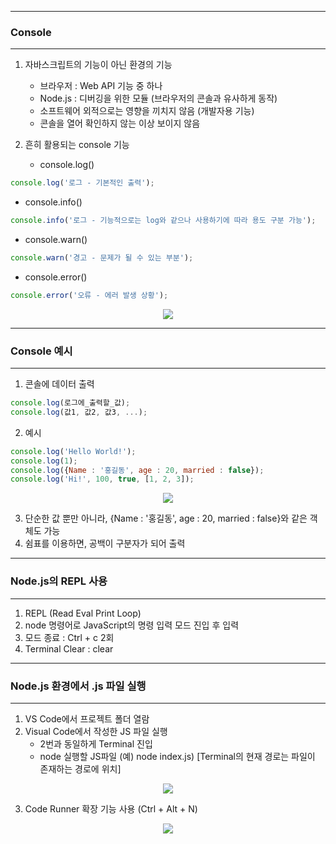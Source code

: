 -----
### Console
-----
1. 자바스크립트의 기능이 아닌 환경의 기능
   - 브라우저 : Web API 기능 중 하나
   - Node.js : 디버깅을 위한 모듈 (브라우저의 콘솔과 유사하게 동작)
   - 소프트웨어 외적으로는 영향을 끼치지 않음 (개발자용 기능)
   - 콘솔을 열어 확인하지 않는 이상 보이지 않음

2. 흔히 활용되는 console 기능
   - console.log()
```js
console.log('로그 - 기본적인 출력');
```
   - console.info()
```js
console.info('로그 - 기능적으로는 log와 같으나 사용하기에 따라 용도 구분 가능');
```
   - console.warn()
```js
console.warn('경고 - 문제가 될 수 있는 부분');
```
   - console.error()
```js
console.error('오류 - 에러 발생 상황');
```
<div align = "center">
<img src="https://github.com/sooyounghan/Web/assets/34672301/8731210e-a8c2-4c82-9114-e5eec66c89a7">
</div>

-----
### Console 예시
-----
1. 콘솔에 데이터 출력
```js
console.log(로그에_출력할_값);
console.log(값1, 값2, 값3, ...);
```

2. 예시
```js
console.log('Hello World!');
console.log(1);
console.log({Name : '홍길동', age : 20, married : false});
console.log('Hi!', 100, true, [1, 2, 3]);
```
<div align="center">
<img src="https://github.com/sooyounghan/Web/assets/34672301/3f29cfa5-64f6-4009-b728-a73e04a7a0bc">
</div>

3. 단순한 값 뿐만 아니라, {Name : '홍길동', age : 20, married : false}와 같은 객체도 가능
4. 쉼표를 이용하면, 공백이 구분자가 되어 출력

-----
### Node.js의 REPL 사용
-----
1. REPL (Read Eval Print Loop)
2. node 명령어로 JavaScript의 명령 입력 모드 진입 후 입력
3. 모드 종료 : Ctrl + c 2회
4. Terminal Clear : clear

-----
### Node.js 환경에서 .js 파일 실행
-----
1. VS Code에서 프로젝트 폴더 열람
2. Visual Code에서 작성한 JS 파일 실행
   - 2번과 동일하게 Terminal 진입
   - node 실행할 JS파일 (예) node index.js) [Terminal의 현재 경로는 파일이 존재하는 경로에 위치]
<div align="center">
<img src="https://github.com/sooyounghan/Web/assets/34672301/7fc6eab8-6dda-42de-8c0a-cb99e59a72f0">
</div>


3. Code Runner 확장 기능 사용 (Ctrl + Alt + N)
<div align="center">
<img src="https://github.com/sooyounghan/Web/assets/34672301/de99d7cb-7038-4a50-8881-e43b7ba9068a">
</div>
      
